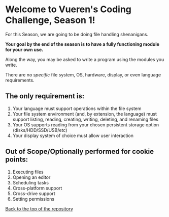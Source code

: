 # Welcome to Vueren's Coding Challenge, Season 1!

For this Season, we are going to be doing file handling shenanigans.

**Your goal by the end of the season is to have a fully functioning module for your own use.**

Along the way, you may be asked to write a program using the modules you write.

There are no *specific* file system, OS, hardware, display, or even language requirements.

## The only requirement is:
1) Your language must support operations within the file system
2) Your file system environment (and, by extension, the language) must support listing, reading, creating, writing, deleting, and renaming files
3) Your OS supports reading from your chosen persistent storage option (disks/HDD/SSD/USB/etc)
4) Your display system of choice must allow user interaction

## Out of Scope/Optionally performed for cookie points:
1) Executing files
2) Opening an editor
3) Scheduling tasks
4) Cross-platform support
5) Cross-drive support
6) Setting permissions

[Back to the top of the repository](/)
